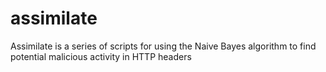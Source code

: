 # assimilate
Assimilate is a series of scripts for using the Naive Bayes algorithm to find potential malicious activity in HTTP headers
